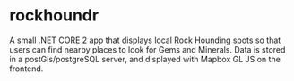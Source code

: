 # rockhoundr
A small .NET CORE 2 app that displays local Rock Hounding spots so that users can find nearby places to look for Gems and Minerals. Data is stored in a postGis/postgreSQL server, and displayed with Mapbox GL JS on the frontend. 
